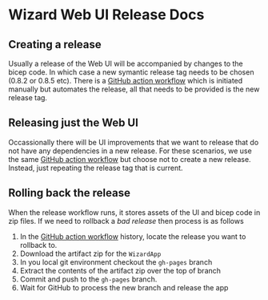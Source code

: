 # Wizard Web UI Release Docs

## Creating a release

Usually a release of the Web UI will be accompanied by changes to the bicep code. In which case a new symantic release tag needs to be chosen (0.8.2 or 0.8.5 etc).
There is a [GitHub action workflow](https://github.com/Azure/AKS-Construction/actions/workflows/release.yml) which is initiated manually but automates the release, all that needs to be provided is the new release tag.

## Releasing just the Web UI

Occassionally there will be UI improvements that we want to release that do not have any dependencies in a new release.
For these scenarios, we use the same [GitHub action workflow](https://github.com/Azure/AKS-Construction/actions/workflows/release.yml) but choose not to create a new release. Instead, just repeating the release tag that is current.

## Rolling back the release

When the release workflow runs, it stores assets of the UI and bicep code in zip files.
If we need to rollback a *bad release* then process is as follows

1. In the [GitHub action workflow](https://github.com/Azure/AKS-Construction/actions/workflows/release.yml) history, locate the release you want to rollback to. 
2. Download the artifact zip for the `WizardApp`
3. In you local git environment checkout the `gh-pages` branch
4. Extract the contents of the artifact zip over the top of branch
5. Commit and push to the `gh-pages` branch.
6. Wait for GitHub to process the new branch and release the app
